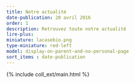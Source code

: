 ```yaml
---
title: Notre actualité
date-publication: 20 avril 2016
order: 1
description: Retrouvez toute notre actualité
lire-plus:
miniature: lacasebio.png
type-miniature: red-left
model: display-on-parent-and-no-personal-page
sort_items : date-publication
---
```



{% include coll_ext/main.html %}

